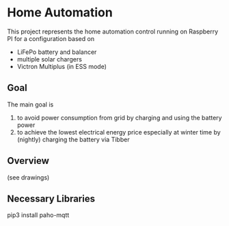 # Home Automation
This project represents the home automation control running on Raspberry PI for a configuration based on 
- LiFePo battery and balancer
- multiple solar chargers
- Victron Multiplus (in ESS mode)


## Goal
The main goal is 
1. to avoid power consumption from grid by charging and using the battery power
2. to achieve the lowest electrical energy price especially at winter time by (nightly) charging the battery via Tibber

## Overview
(see drawings)

## Necessary Libraries

pip3 install paho-mqtt
